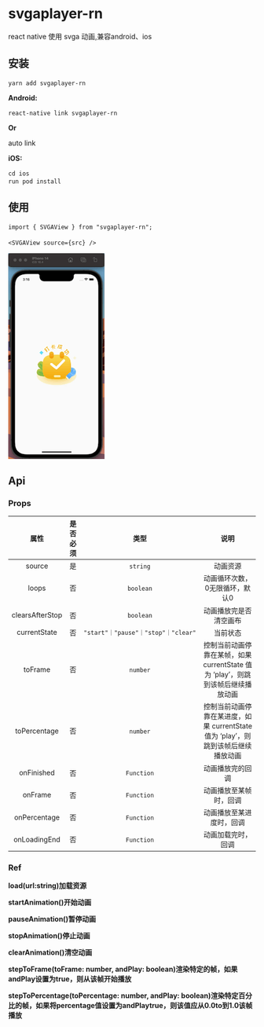 # svgaplayer-rn

react native 使用 svga 动画,兼容android、ios

## 安装

```
yarn add svgaplayer-rn
```



**Android:**

```
react-native link svgaplayer-rn
```
**Or**

auto link


**iOS:**

```
cd ios
run pod install
```

## 使用

```tsx
import { SVGAView } from "svgaplayer-rn";

<SVGAView source={src} />

```
![img](./daka.gif)

## Api
### Props
|属性|是否必须|类型| 说明|  
|:----:|:----:|:----:|:----:|
| source  | 是 | `string` | 动画资源
| loops  | 否 |`boolean` | 动画循环次数，0无限循环，默认0
| clearsAfterStop  | 否 |`boolean` | 动画播放完是否清空画布
| currentState  | 否 |`"start"｜"pause"｜"stop"｜"clear"` | 当前状态
| toFrame  | 否 |`number` | 控制当前动画停靠在某帧，如果 currentState 值为 ‘play’，则跳到该帧后继续播放动画
| toPercentage  | 否 |`number` | 控制当前动画停靠在某进度，如果 currentState 值为 ‘play’，则跳到该帧后继续播放动画
| onFinished  | 否 |`Function` | 动画播放完的回调
| onFrame  | 否 |`Function` | 动画播放至某帧时，回调
| onPercentage  | 否 |`Function` | 动画播放至某进度时，回调
| onLoadingEnd  | 否 |`Function` | 动画加载完时，回调

### Ref
**load(url:string)加载资源**  

**startAnimation()开始动画**

**pauseAnimation()暂停动画**

**stopAnimation()停止动画**

**clearAnimation()清空动画**

**stepToFrame(toFrame: number, andPlay: boolean)渲染特定的帧，如果andPlay设置为true，则从该帧开始播放**

**stepToPercentage(toPercentage: number, andPlay: boolean)渲染特定百分比的帧，如果将percentage值设置为andPlaytrue，则该值应从0.0to到1.0该帧播放**

